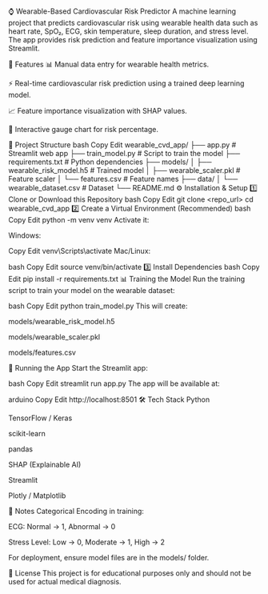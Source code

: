 ⌚ Wearable-Based Cardiovascular Risk Predictor
A machine learning project that predicts cardiovascular risk using wearable health data such as heart rate, SpO₂, ECG, skin temperature, sleep duration, and stress level.
The app provides risk prediction and feature importance visualization using Streamlit.

📌 Features
📊 Manual data entry for wearable health metrics.

⚡ Real-time cardiovascular risk prediction using a trained deep learning model.

📈 Feature importance visualization with SHAP values.

🎯 Interactive gauge chart for risk percentage.

📂 Project Structure
bash
Copy
Edit
wearable_cvd_app/
├── app.py                  # Streamlit web app
├── train_model.py          # Script to train the model
├── requirements.txt        # Python dependencies
├── models/
│   ├── wearable_risk_model.h5   # Trained model
│   ├── wearable_scaler.pkl      # Feature scaler
│   └── features.csv             # Feature names
├── data/
│   └── wearable_dataset.csv     # Dataset
└── README.md
⚙ Installation & Setup
1️⃣ Clone or Download this Repository
bash
Copy
Edit
git clone <repo_url>
cd wearable_cvd_app
2️⃣ Create a Virtual Environment (Recommended)
bash
Copy
Edit
python -m venv venv
Activate it:

Windows:

Copy
Edit
venv\Scripts\activate
Mac/Linux:

bash
Copy
Edit
source venv/bin/activate
3️⃣ Install Dependencies
bash
Copy
Edit
pip install -r requirements.txt
📊 Training the Model
Run the training script to train your model on the wearable dataset:

bash
Copy
Edit
python train_model.py
This will create:

models/wearable_risk_model.h5

models/wearable_scaler.pkl

models/features.csv

🚀 Running the App
Start the Streamlit app:

bash
Copy
Edit
streamlit run app.py
The app will be available at:

arduino
Copy
Edit
http://localhost:8501
🛠 Tech Stack
Python

TensorFlow / Keras

scikit-learn

pandas

SHAP (Explainable AI)

Streamlit

Plotly / Matplotlib

📌 Notes
Categorical Encoding in training:

ECG: Normal → 1, Abnormal → 0

Stress Level: Low → 0, Moderate → 1, High → 2

For deployment, ensure model files are in the models/ folder.

📜 License
This project is for educational purposes only and should not be used for actual medical diagnosis.